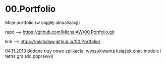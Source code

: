 # 00.Portfolio
Moje portfolio (w ciągłej aktualizacji)

repo --> https://github.com/MichalAW/00.Portfolio.git

link --> https://michalaw.github.io/00.Portfolio/

04.11.2019 dodane trzy nowe aplikacje, wyszukiwarka książek,chat-module i tetris gra (do poprawki)
